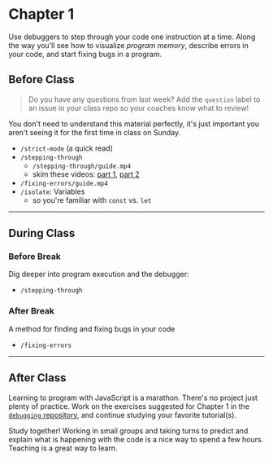 # Chapter 1

Use debuggers to step through your code one instruction at a time. Along the way
you'll see how to visualize _program memory_, describe errors in your code, and
start fixing bugs in a program.

## Before Class

> Do you have any questions from last week? Add the `question` label to an issue in your class repo so your coaches know what to review!

You don't need to understand this material perfectly, it's just important you aren't seeing it for the first time in class on Sunday.

- `/strict-mode` (a quick read)
- `/stepping-through`
  - `/stepping-through/guide.mp4`
  - skim these videos: [part 1](https://vimeo.com/530235541),
    [part 2](https://vimeo.com/530238311)
- `/fixing-errors/guide.mp4`
- `/isolate`: Variables
  - so you're familiar with `const` vs. `let`

---

## During Class

### Before Break

Dig deeper into program execution and the debugger:

- `/stepping-through`

### After Break

A method for finding and fixing bugs in your code

- `/fixing-errors`

---

## After Class

Learning to program with JavaScript is a marathon. There's no project just plenty of practice. Work on the exercises suggested for Chapter 1 in the [`debugging` repository](https://github.com/HackYourFutureBelgium/debugging), and continue studying your favorite tutorial(s).

Study together! Working in small groups and taking turns to predict and explain
what is happening with the code is a nice way to spend a few hours. Teaching is
a great way to learn.
